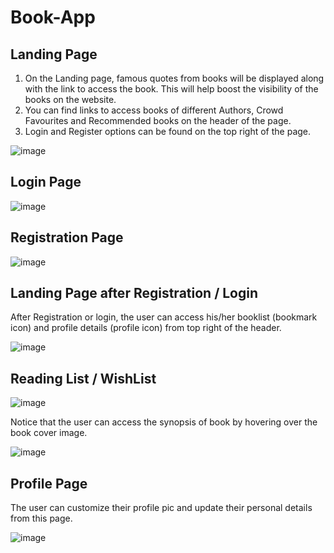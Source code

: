 # Book-App

## Landing Page
1) On the Landing page, famous quotes from books will be displayed along with the link to access the book. This will help boost the visibility of the books on the website.
2) You can find links to access books of different Authors, Crowd Favourites and Recommended books on the header of the page.
3) Login and Register options can be found on the top right of the page.

![image](https://user-images.githubusercontent.com/110247732/184634567-54dde62e-306f-4f7a-92a7-3d9944bb9afc.png)

## Login Page
![image](https://user-images.githubusercontent.com/110247732/184635170-b120bfab-ca55-4a9c-a4a4-ac364d5fc954.png)

## Registration Page
![image](https://user-images.githubusercontent.com/110247732/184635296-66d66684-e01f-456b-b4eb-10e6c9f6ab87.png)

## Landing Page after Registration / Login
After Registration or login, the user can access his/her booklist (bookmark icon) and profile details (profile icon) from top right of the header.

![image](https://user-images.githubusercontent.com/110247732/184635556-af680792-779d-46d4-b177-acf77bc068ad.png)

## Reading List / WishList
![image](https://user-images.githubusercontent.com/110247732/184635709-656d5f83-b052-4a00-ba4f-8322e6e39d7c.png)

Notice that the user can access the synopsis of book by hovering over the book cover image.

![image](https://user-images.githubusercontent.com/110247732/184635925-bb6e7d63-d3fc-4086-baf7-688221cfed0a.png)

## Profile Page
The user can customize their profile pic and update their personal details from this page.

![image](https://user-images.githubusercontent.com/110247732/184636005-de934ddc-ae65-4ac2-a37a-a27804152c5a.png)
